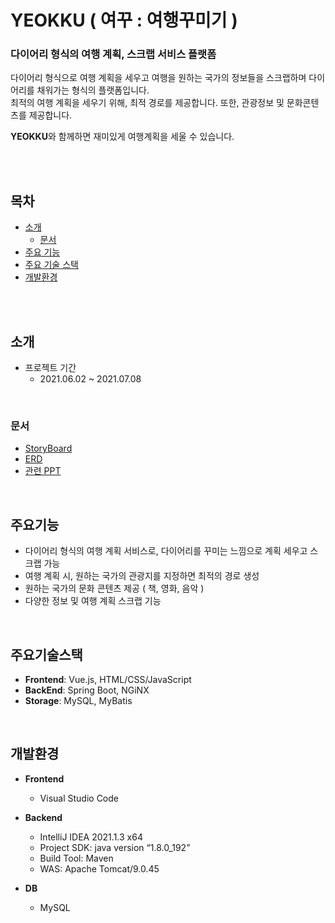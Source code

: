 # YEOKKU ( 여꾸 : 여행꾸미기 )
### 다이어리 형식의 여행 계획, 스크랩 서비스 플랫폼
다이어리 형식으로 여행 계획을 세우고 여행을 원하는 국가의 정보들을 스크랩하며 다이어리를 채워가는 형식의 플랫폼입니다. <br>
최적의 여행 계획을 세우기 위해, 최적 경로를 제공합니다. 또한, 관광정보 및 문화콘텐츠를 제공합니다.

**YEOKKU**와 함께하면 재미있게 여행계획을 세울 수 있습니다.

<br>
<br>

## 목차


- [소개](#소개)
  - [문서](#문서)
- [주요 기능](#주요기능)
- [주요 기술 스택](#주요기술스택)
- [개발환경](#개발환경)

<br>
<br>

## 소개
- 프로젝트 기간
  - 2021.06.02 ~ 2021.07.08

<br>

### 문서
 - [StoryBoard](스토리보드(여꾸).zip)
 - [ERD](https://www.erdcloud.com/d/Hn45vGf4aEmGLyYaM)
 - [관련 PPT](YEOKKU_PPT.pptx)

<br>

## 주요기능
 - 다이어리 형식의 여행 계획 서비스로, 다이어리를 꾸미는 느낌으로 계획 세우고 스크랩 가능
 - 여행 계획 시, 원하는 국가의 관광지를 지정하면 최적의 경로 생성
 - 원하는 국가의 문화 콘텐츠 제공 ( 책, 영화, 음악 )
 - 다양한 정보 및 여행 계획 스크랩 기능

<br>

## 주요기술스택
 - **Frontend**: Vue.js, HTML/CSS/JavaScript
 - **BackEnd**: Spring Boot, NGiNX
 - **Storage**: MySQL, MyBatis

<br>

## 개발환경
- __Frontend__
  - Visual Studio Code

- __Backend__
  - IntelliJ IDEA 2021.1.3 x64
  - Project SDK: java version “1.8.0_192”
  - Build Tool: Maven
  - WAS: Apache Tomcat/9.0.45

- __DB__
  - MySQL


